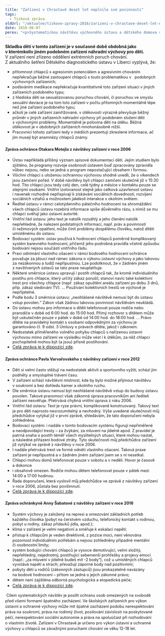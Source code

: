 ```yaml
---
title: "Zařízení v Chrastavě deset let neplnilo své povinnosti"
tags:
  - Tisková zpráva
oldUrl: "/aktualne/tiskove-zpravy-2016/zarizeni-v-chrastave-deset-let-neplnilo-sve-povinnosti"
date: 2016-06-07
perex: "<p>Systematickou návštěvu výchovného ústavu a dětského domova v Chrastavě provedl veřejný ochránce práv v uplynulých deseti letech celkem třikrát. V roce 2006 za působení ombudsmana Otakara Motejla, v roce 2012 během mandátu Pavla Varvařovského a v letošním roce z pověření Anny Šabatové. Kromě právníků se návštěv účastnili speciální pedagogové – přední odborníci na výchovu dětí. Všichni ochránci ve svých zprávách konstatovali stejná nebo obdobná pochybení. Za uplynulých deset let došlo jen k minimálnímu zlepšení. V mnoha ohledech se situace zhoršila. Zařízení dlouhodobě ignoruje výzvy k nápravě. Dle přizvaných odborníků nelze při zachování současného stavu výchovy vyloučit další eskalaci problémů a konfliktů. </p>"
---
```


<!-- imported from the old website -->

<p><b>Skladba dětí v tomto zařízení je v současné době obdobná jako v kterémkoliv jiném podobném zařízení náhradní výchovy pro děti.</b> V zařízení není zřízeno oddělení extrémních poruch chování. Z aktuálního šetření Dětského diagnostického ústavu v Liberci vyplývá, že:</p> <p></p><ul><li><span style="line-height: 17.92px; font-size: 12.8px;">přítomnost chlapců s agresivním potenciálem a agresivním chováním nepřekračuje běžné zastoupení chlapců s touto problematikou v   podobných výchovných zařízeních;</span></li><li><span style="line-height: 17.92px; font-size: 12.8px;">podáváním medikace nepřekračuje kvantitativně toto zařízení situaci v jiných zařízeních podobného typu;</span></li><li><span style="line-height: 17.92px; font-size: 12.8px;">z hlediska dětí se sexualizovanou poruchou chování, či poruchou ve smyslu sexuální deviace je na tom toto zařízení v počtu přítomných momentálně lépe než jiné zařízení podobného typu;</span></li><li><span style="line-height: 17.92px; font-size: 12.8px;">ačkoli je celé zařízení zamřížované, v útěkovosti výrazně převyšuje běžný průměr v jiných zařízeních náhradní výchovy při podobném složení dětí s výchovnými problémy. Momentálně je polovina dětí na útěku. Běžná útěkovost je v obdobných zařízeních mnohonásobně nižší.</span></li><li><span style="line-height: 17.92px; font-size: 12.8px;">Pracovníci tohoto zařízení tedy v médiích prezentují zkreslené informace, ač jim musejí být anamnézy chlapců známy.</span></li></ul><p></p> <h3><b><span style="line-height: 17.92px; font-size: 12.8px;">Zpráva ochránce Otakara Motejla z návštěvy zařízení v roce 2006</span></b></h3> <p></p><ul><li><span style="line-height: 17.92px; font-size: 12.8px;">Ústav nepřikládá přílišný význam spisové dokumentaci dětí. Jejím studiem bylo zjištěno, že programy rozvoje osobnosti ústavem buď zpracovány zpravidla vůbec nejsou, nebo se jedná o program nepostačující obsahem i formou.</span></li><li><span style="line-height: 17.92px; font-size: 12.8px;">Všichni chlapci s uloženou ochrannou výchovou shodně uvedli, že o víkendech jsou zamčení pořád. V době návštěvy byli chlapci zamčeni skutečně již v 15:30 hod. Tito chlapci jsou tedy celý den, celé týdny a měsíce v kontaktu pouze se stejnými osobami. Vnitřní izolovanost stejně jako celková uzavřenost ústavu i navenek rozhodně nepřispívají k získávání sociálních dovedností, rozvíjení sociálních vztahů a možnostem jakékoli interakce s okolním světem.</span></li><li><span style="line-height: 17.92px; font-size: 12.8px;">Ředitel ústavu v rámci celotýdenního pátečního hodnocení na shromáždění všech chlapců ústavu rozebírá informace spíše důvěrného rázu, s nimiž se mu chlapci svěřují jako ústavní autoritě.</span></li><li><span style="line-height: 17.92px; font-size: 12.8px;">Vnitřní řád ústavu: jeho text je natolik rozsáhlý a jeho členění natolik nepřehledné, že nalezení podstatných informací, např. práv a povinností či režimových opatření, může činit problémy dospělému člověku, natož dítěti umístěnému do ústavu</span></li><li><span style="line-height: 17.92px; font-size: 12.8px;">Bodovací systém: ústav používá k hodnocení chlapců poměrně komplikovaný systém barevného hodnocení, přičemž jeho podrobná pravidla včetně způsobu bodování nejsou součástí vnitřního řádu.</span></li><li><span style="line-height: 17.92px; font-size: 12.8px;">Praxi odnímání vlastního ošacení v rámci bodového hodnocení ochránce považuje za jdoucí nad rámec zákona o výkonu ústavní výchovy a jako takovou za nezákonnou a tudíž nepřípustnou. Lze podotknout, že v žádném jiném z navštívených ústavů se tato praxe neuplatňuje.</span></li><li><span style="line-height: 17.92px; font-size: 12.8px;">Některé směrnice ústavu upravují i postih chlapců tak, že kromě individuálního postihu pro chlapce, který určitý zákaz porušil, stanoví navíc také kolektivní trest pro všechny chlapce (např. zákaz opuštění areálu zařízení po dobu 3 dnů, příp. zákaz sledování TV). … Používání kolektivních trestů ve výchově je nepřijatelné.</span></li><li><span style="line-height: 17.92px; font-size: 12.8px;">Podle bodu 3 směrnice ústavu: „neohlášené návštěvě nemusí být do ústavu vstup povolen.“ Zákon však žádnou takovou povinnost návštěvám neukládá.</span></li><li><span style="line-height: 17.92px; font-size: 12.8px;">Do ústavu mohou pro informace o dítěti telefonovat pouze rodiče nebo prarodiče v době od 6:00 hod. do 15:00 hod. Přímý rozhovor s dítětem může být uskutečněn pouze v pátek v době od 14:00 hod. do 18:00 hod. … Právo dítěte na pravidelný kontakt s osobami odpovědnými za výchovu je garantováno čl. 9 odst. 3 Úmluvy o právech dítěte, jakož i zákonem.</span></li><li><span style="line-height: 17.92px; font-size: 12.8px;">Nedostatek přiměřeného volného pohybu chlapců s nařízenou ústavní výchovou mimo zařízení ve výsledku může vést i k útěkům, za něž chlapci pochopitelně mohou být (a jsou) přísně postihováni.</span></li><li><a href="http://www.ochrance.cz/fileadmin/user_upload/ochrana_osob/ZARIZENI/Ustavni_vychova/2006_zprava_Chrastava.pdf" target="_blank">Celá zpráva je k dispozici zde</a>.</li></ul><p></p> <h3><b><span style="line-height: 17.92px; font-size: 12.8px;">Zpráva ochránce Pavla Varvařovského z návštěvy zařízení v roce 2012</span></b></h3> <p></p><ul><li><span style="line-height: 17.92px; font-size: 12.8px;">Děti si velmi často stěžují na nedostatek aktivit a sportovního vyžití, schází jim podněty a smysluplné trávení času.</span></li><li><span style="line-height: 17.92px; font-size: 12.8px;">V zařízení schází návštěvní místnost, kde by bylo možné přijmout návštěvu v soukromí a bez dohledu kamer a okolního ruchu.</span></li><li><span style="line-height: 17.92px; font-size: 12.8px;">Dle směrnice ústavu nemusí být neohlášené návštěvě vstup do budovy ústavu povolen. Takové pravomoci však zákonná úprava pracovníkům ani řediteli zařízení nesvěřuje. Přetrvává chybná vnitřní úprava z roku 2006.</span></li><li><span style="line-height: 17.92px; font-size: 12.8px;">Vnitřní řád ústavu: Text je ryze právní, komplikovaně konstruovaný. Takový text je pro děti naprosto nesrozumitelný a nevhodný. Výše uvedené skutečnosti můj předchůdce vytýkal již v první zprávě, shledávám, že tato doporučení nebyla zohledněna.</span></li><li><span style="line-height: 17.92px; font-size: 12.8px;">Bodovací systém: i nadále v tomto bodovacím systému figurují nepřiměřené a neodpovídající tresty – za žvýkání, za mluvení na jídelně apod. Z pravidel je patrná snaha o postih téměř všech myslitelných situací, které mohou nastat, a následné přiřazení bodové ztráty. Tyto skutečnosti můj předchůdce zařízení již vytýkal ve zprávě z návštěvy v roce 2006.</span></li><li><span style="line-height: 17.92px; font-size: 12.8px;">I nadále přetrvává trest ve formě odnětí vlastního ošacení. Taková praxe zařízení je nepřípustná a v žádném jiném zařízení jsem se s ní nesetkal.</span></li><li><span style="line-height: 17.92px; font-size: 12.8px;">Chlapci mohou domů telefonovat pouze v sobotu a v neděli. Hovor je časově a dokonce</span></li><li><span style="line-height: 17.92px; font-size: 12.8px;">i obsahově omezen. Rodiče mohou dětem telefonovat pouze v pátek mezi 14:00 a 17:00 hodinou.</span></li><li><span style="line-height: 17.92px; font-size: 12.8px;">Řada doporučení, která vyslovil můj předchůdce ve zprávě z návštěvy zařízení v roce 2006, zůstala bez povšimnutí.</span></li><li><a href="http://www.ochrance.cz/fileadmin/user_upload/ochrana_osob/ZARIZENI/Ustavni_vychova/2012__zprava_z_navstevy_Chrastava.pdf" target="_blank">Celá zpráva je k dispozici zde</a>.</li></ul><p></p> <h3><b><span style="line-height: 17.92px; font-size: 12.8px;">Zpráva ochránkyně Anny Šabatové z návštěvy zařízení v roce 2016</span></b></h3> <p></p><ul><li><span style="line-height: 17.92px; font-size: 12.8px;">Systém výchovy je založený na represi a omezování základních potřeb každého člověka (pobyt na čerstvém vzduchu, telefonický kontakt s rodinou, pobyt u rodiny, zákaz přídavků jídla, apod.);</span></li><li><span style="line-height: 17.92px; font-size: 12.8px;">klima v zařízení je velmi negativní a směřuje k eskalaci napětí;</span></li><li><span style="line-height: 17.92px; font-size: 12.8px;">přístup k chlapcům je veden direktivně, z pozice moci, není věnována pozornost individuálním potřebám a nejsou zohledněny případné mentální či osobnostní limity;</span></li><li><span style="line-height: 17.92px; font-size: 12.8px;">systém bodující chování chlapců je vysoce demotivující, velmi složitý, nepřehledný, nejednotný, postihující sebemenší prohřešky a projevy emocí (např.: „za mluvení v jídelně budeš mít -2 body“), což u umístěných chlapců vyvolává napětí a strach; převažují záporné body nad pozitivními;</span></li><li><span style="line-height: 17.92px; font-size: 12.8px;">pobyty dětí u rodičů (zákonných zástupců) jsou prokazatelně navázány na bodové hodnocení – přitom se jedná o jejich zákonné právo;</span></li><li><span style="line-height: 17.92px; font-size: 12.8px;">dětem není zajištěna odborná psychologická a etopedická péče;</span></li><li><a href="http://www.ochrance.cz/fileadmin/user_upload/ochrana_osob/ZARIZENI/Ustavni_vychova/2016-Chrastava.pdf" target="_blank">Celá zpráva je k dispozici zde</a>.</li></ul><p></p> <p> <span style="line-height: 17.92px; font-size: 12.8px;">Cílem systematických návštěv je posílit ochranu osob omezených na svobodě před všemi formami špatného zacházení. Ve školských zařízeních pro výkon ústavní a ochranné výchovy může mít špatné zacházení podobu nerespektování práva na soukromí, práva na rodinný život, posilování závislosti na poskytované péči, nerespektování sociální autonomie a práva na spoluúčast při rozhodování o vlastním životě. Zařízení v Chrastavě je určeno pro výkon ústavní a ochranné výchovy u chlapců se závažnými poruchami chování ve věku 12-18 let.</span></p>
